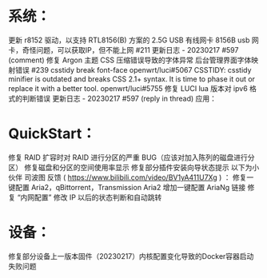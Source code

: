 # 系统：
更新 r8152 驱动，以支持 RTL8156(B) 方案的 2.5G USB 有线网卡 8156B usb 网卡，奇怪问题，可以获取IP，但不能上网 #211 更新日志 - 20230217 #597 (comment)
修复 Argon 主题 CSS 压缩错误导致的字体异常 后台管理界面字体映射错误 #239 csstidy break font-face openwrt/luci#5067 CSSTIDY: csstidy minifier is outdated and breaks CSS 2.1+ syntax. It is time to phase it out or replace it with a better tool. openwrt/luci#5755
修复 LUCI lua 版本对 ipv6 格式的判断错误 更新日志 - 20230217 #597 (reply in thread)
应用：
# QuickStart：
修复 RAID 扩容时对 RAID 进行分区的严重 BUG（应该对加入陈列的磁盘进行分区）
修复磁盘和分区的空间使用率显示
修复部分插件安装向导状态提示
以下为小伙伴 司波图 反馈 ( https://www.bilibili.com/video/BV1yA411U7Xg ) ：
修复一键配置 Aria2，qBittorrent，Transmission
Aria2 增加一键配置 AriaNg 链接
修复 “内网配置” 修改 IP 以后的状态判断和自动跳转
# 设备：
修复部分设备上一版本固件（20230217）内核配置变化导致的Docker容器启动失败问题